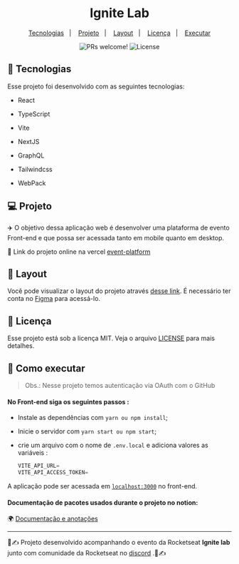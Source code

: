<h1 align="center">
  Ignite Lab
</h1>

<p align="center">
  <a href="#-tecnologias">Tecnologias</a>&nbsp;&nbsp;&nbsp;|&nbsp;&nbsp;&nbsp;
  <a href="#-projeto">Projeto</a>&nbsp;&nbsp;&nbsp;|&nbsp;&nbsp;&nbsp;
  <a href="#-layout">Layout</a>&nbsp;&nbsp;&nbsp;|&nbsp;&nbsp;&nbsp;
  <a href="#memo-licença">Licença</a>&nbsp;&nbsp;&nbsp;|&nbsp;&nbsp;&nbsp;
  <a href="#memo-licença">Executar</a>
</p>

<p align="center">
 <img src="https://img.shields.io/static/v1?label=PRs&message=welcome&color=49AA26&labelColor=000000" alt="PRs welcome!" />
  <img alt="License" src="https://img.shields.io/static/v1?label=license&message=MIT&color=49AA26&labelColor=000000">
</p>

## 🚀 Tecnologias

Esse projeto foi desenvolvido com as seguintes tecnologias:

- React
  
- TypeScript
  
- Vite
  
- NextJS
  
- GraphQL

- Tailwindcss

- WebPack 

## 💻 Projeto

✈️ O objetivo dessa aplicação web é desenvolver uma plataforma de evento Front-end e que possa ser acessada tanto em mobile quanto em desktop.

🔗 Link do projeto online na vercel [event-platform](https://nlw-ignite-lab-event-platform.vercel.app/)

## 🔖 Layout

Você pode visualizar o layout do projeto através [desse link](https://www.figma.com/file/WtiDW4EOL7A5FMboCE233K/Plataforma-de-evento---Ignite-Lab-(Community)?node-id=0%3A1&t=qevqLAPTYtjYW8Am-1). É necessário ter conta no [Figma](https://figma.com) para acessá-lo.

## 📝 Licença

Esse projeto está sob a licença MIT. Veja o arquivo [LICENSE](LICENSE.md) para mais detalhes.

##  📜 Como executar

> Obs.: Nesse projeto temos autenticação via OAuth com o GitHub
> 
#### No Front-end siga os seguintes passos :

- Instale as dependências com `yarn ou npm install`;
- Inicie o servidor com `yarn start ou npm start`;


- crie um arquivo com o nome de `.env.local` e adiciona valores as variáveis : 
  
  ```js 
  VITE_API_URL= 
  VITE_API_ACCESS_TOKEN=
  ```

A aplicação pode ser acessada em [`localhost:3000`](http://localhost:3000) no front-end.


#### Documentação de pacotes usados durante o projeto no notion:

🌍 [Documentação e anotações](https://indigo-hisser-408.notion.site/Nlw-ignite-lab-react-32a4c3456a2f4dbf9affaff6927b34bb)

-----

💪✍️ Projeto desenvolvido acompanhando o evento da Rocketseat **Ignite lab** junto com comunidade da Rocketseat no [discord](http://starter-bot.rocketseat.dev/api/discord/login?param=YmFiZDBlNTQtNjBjZi00OWFhLWI3ZjAtYjhhOTYzYzE0MmY4) .💪✍️
